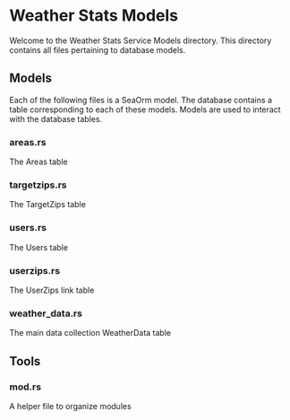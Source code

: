 # Weather Stats Models


Welcome to the Weather Stats Service Models directory. This directory contains all files pertaining to database models.


## Models
Each of the following files is a SeaOrm model. The database contains a table corresponding to each of these models. Models are used to interact with the database tables.

### areas.rs
The Areas table

### targetzips.rs
The TargetZips table

### users.rs
The Users table

### userzips.rs
The UserZips link table

### weather_data.rs
The main data collection WeatherData table


## Tools


### mod.rs
A helper file to organize modules